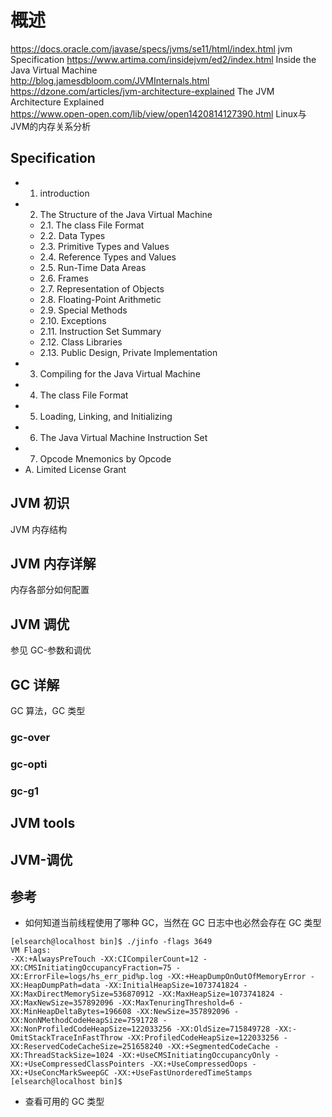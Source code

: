 # 概述

https://docs.oracle.com/javase/specs/jvms/se11/html/index.html jvm Specification
https://www.artima.com/insidejvm/ed2/index.html  Inside the Java Virtual Machine  
http://blog.jamesdbloom.com/JVMInternals.html  
https://dzone.com/articles/jvm-architecture-explained The JVM Architecture Explained  
https://www.open-open.com/lib/view/open1420814127390.html  Linux与JVM的内存关系分析

## Specification

* 1. introduction
* 2. The Structure of the Java Virtual Machine  
  * 2.1. The class File Format
  * 2.2. Data Types
  * 2.3. Primitive Types and Values
  * 2.4. Reference Types and Values
  * 2.5. Run-Time Data Areas
  * 2.6. Frames
  * 2.7. Representation of Objects
  * 2.8. Floating-Point Arithmetic
  * 2.9. Special Methods
  * 2.10. Exceptions
  * 2.11. Instruction Set Summary
  * 2.12. Class Libraries
  * 2.13. Public Design, Private Implementation
* 3. Compiling for the Java Virtual Machine
* 4. The class File Format
* 5. Loading, Linking, and Initializing
* 6. The Java Virtual Machine Instruction Set
* 7. Opcode Mnemonics by Opcode
* A. Limited License Grant

## JVM 初识

JVM 内存结构

## JVM 内存详解

内存各部分如何配置

## JVM 调优

参见 GC-参数和调优

## GC 详解

GC 算法，GC 类型

### gc-over

### gc-opti

### gc-g1

## JVM tools

## JVM-调优

## 参考

* 如何知道当前线程使用了哪种 GC，当然在 GC 日志中也必然会存在 GC 类型
```
[elsearch@localhost bin]$ ./jinfo -flags 3649
VM Flags:
-XX:+AlwaysPreTouch -XX:CICompilerCount=12 -XX:CMSInitiatingOccupancyFraction=75 -XX:ErrorFile=logs/hs_err_pid%p.log -XX:+HeapDumpOnOutOfMemoryError -XX:HeapDumpPath=data -XX:InitialHeapSize=1073741824 -XX:MaxDirectMemorySize=536870912 -XX:MaxHeapSize=1073741824 -XX:MaxNewSize=357892096 -XX:MaxTenuringThreshold=6 -XX:MinHeapDeltaBytes=196608 -XX:NewSize=357892096 -XX:NonNMethodCodeHeapSize=7591728 -XX:NonProfiledCodeHeapSize=122033256 -XX:OldSize=715849728 -XX:-OmitStackTraceInFastThrow -XX:ProfiledCodeHeapSize=122033256 -XX:ReservedCodeCacheSize=251658240 -XX:+SegmentedCodeCache -XX:ThreadStackSize=1024 -XX:+UseCMSInitiatingOccupancyOnly -XX:+UseCompressedClassPointers -XX:+UseCompressedOops -XX:+UseConcMarkSweepGC -XX:+UseFastUnorderedTimeStamps 
[elsearch@localhost bin]$ 
```
* 查看可用的 GC 类型

